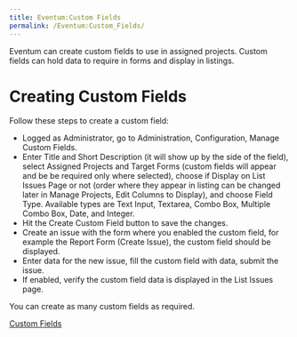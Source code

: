 ```yaml
---
title: Eventum:Custom Fields
permalink: /Eventum:Custom_Fields/
---
```


Eventum can create custom fields to use in assigned projects. Custom fields can hold data to require in forms and display in listings.

Creating Custom Fields
======================

Follow these steps to create a custom field:

-   Logged as Administrator, go to Administration, Configuration, Manage Custom Fields.
-   Enter Title and Short Description (it will show up by the side of the field), select Assigned Projects and Target Forms (custom fields will appear and be be required only where selected), choose if Display on List Issues Page or not (order where they appear in listing can be changed later in Manage Projects, Edit Columns to Display), and choose Field Type. Available types are Text Input, Textarea, Combo Box, Multiple Combo Box, Date, and Integer.
-   Hit the Create Custom Field button to save the changes.
-   Create an issue with the form where you enabled the custom field, for example the Report Form (Create Issue), the custom field should be displayed.
-   Enter data for the new issue, fill the custom field with data, submit the issue.
-   If enabled, verify the custom field data is displayed in the List Issues page.

You can create as many custom fields as required.

[Custom Fields](/image:Eventum_custom_fields.png "wikilink")